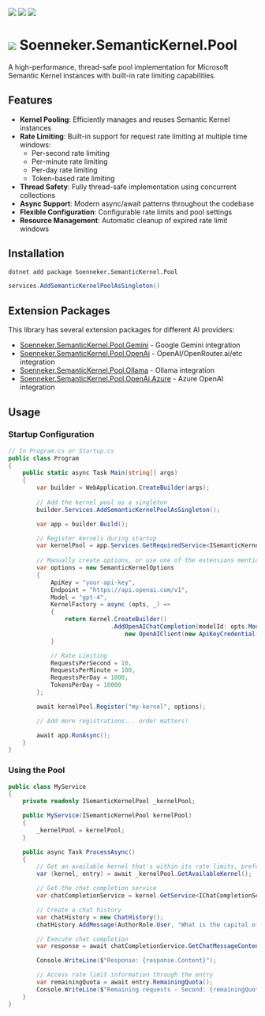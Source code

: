﻿[![](https://img.shields.io/nuget/v/soenneker.semantickernel.pool.svg?style=for-the-badge)](https://www.nuget.org/packages/soenneker.semantickernel.pool/)
[![](https://img.shields.io/github/actions/workflow/status/soenneker/soenneker.semantickernel.pool/publish-package.yml?style=for-the-badge)](https://github.com/soenneker/soenneker.semantickernel.pool/actions/workflows/publish-package.yml)
[![](https://img.shields.io/nuget/dt/soenneker.semantickernel.pool.svg?style=for-the-badge)](https://www.nuget.org/packages/soenneker.semantickernel.pool/)

# ![](https://user-images.githubusercontent.com/4441470/224455560-91ed3ee7-f510-4041-a8d2-3fc093025112.png) Soenneker.SemanticKernel.Pool

A high-performance, thread-safe pool implementation for Microsoft Semantic Kernel instances with built-in rate limiting capabilities.

## Features

- **Kernel Pooling**: Efficiently manages and reuses Semantic Kernel instances
- **Rate Limiting**: Built-in support for request rate limiting at multiple time windows:
  - Per-second rate limiting
  - Per-minute rate limiting
  - Per-day rate limiting
  - Token-based rate limiting
- **Thread Safety**: Fully thread-safe implementation using concurrent collections
- **Async Support**: Modern async/await patterns throughout the codebase
- **Flexible Configuration**: Configurable rate limits and pool settings
- **Resource Management**: Automatic cleanup of expired rate limit windows

## Installation

```bash
dotnet add package Soenneker.SemanticKernel.Pool
```

```csharp
services.AddSemanticKernelPoolAsSingleton()
```

## Extension Packages

This library has several extension packages for different AI providers:

- [Soenneker.SemanticKernel.Pool.Gemini](https://www.nuget.org/packages/Soenneker.SemanticKernel.Pool.Gemini/) - Google Gemini integration
- [Soenneker.SemanticKernel.Pool.OpenAi](https://www.nuget.org/packages/Soenneker.SemanticKernel.Pool.OpenAi/) - OpenAI/OpenRouter.ai/etc integration
- [Soenneker.SemanticKernel.Pool.Ollama](https://www.nuget.org/packages/Soenneker.SemanticKernel.Pool.Ollama/) - Ollama integration
- [Soenneker.SemanticKernel.Pool.OpenAi.Azure](https://www.nuget.org/packages/Soenneker.SemanticKernel.Pool.OpenAi.Azure/) - Azure OpenAI integration

## Usage

### Startup Configuration

```csharp
// In Program.cs or Startup.cs
public class Program
{
    public static async Task Main(string[] args)
    {
        var builder = WebApplication.CreateBuilder(args);
        
        // Add the kernel pool as a singleton
        builder.Services.AddSemanticKernelPoolAsSingleton();

        var app = builder.Build();

        // Register kernels during startup
        var kernelPool = app.Services.GetRequiredService<ISemanticKernelPool>();
        
        // Manually create options, or use one of the extensions mentioned above
        var options = new SemanticKernelOptions
        {
            ApiKey = "your-api-key",
            Endpoint = "https://api.openai.com/v1",
            Model = "gpt-4",
            KernelFactory = async (opts, _) =>
            {
                return Kernel.CreateBuilder()
                             .AddOpenAIChatCompletion(modelId: opts.ModelId!,
                                 new OpenAIClient(new ApiKeyCredential(opts.ApiKey), new OpenAIClientOptions {Endpoint = new Uri(opts.Endpoint)}));
            }

            // Rate Limiting
            RequestsPerSecond = 10,
            RequestsPerMinute = 100,
            RequestsPerDay = 1000,
            TokensPerDay = 10000
        };

        await kernelPool.Register("my-kernel", options);

        // Add more registrations... order matters!

        await app.RunAsync();
    }
}
```

### Using the Pool

```csharp
public class MyService
{
    private readonly ISemanticKernelPool _kernelPool;

    public MyService(ISemanticKernelPool kernelPool)
    {
        _kernelPool = kernelPool;
    }

    public async Task ProcessAsync()
    {
        // Get an available kernel that's within its rate limits, preferring the first registered
        var (kernel, entry) = await _kernelPool.GetAvailableKernel();

        // Get the chat completion service
        var chatCompletionService = kernel.GetService<IChatCompletionService>();

        // Create a chat history
        var chatHistory = new ChatHistory();
        chatHistory.AddMessage(AuthorRole.User, "What is the capital of France?");

        // Execute chat completion
        var response = await chatCompletionService.GetChatMessageContentAsync(chatHistory);

        Console.WriteLine($"Response: {response.Content}");

        // Access rate limit information through the entry
        var remainingQuota = await entry.RemainingQuota();
        Console.WriteLine($"Remaining requests - Second: {remainingQuota.Second}, Minute: {remainingQuota.Minute}, Day: {remainingQuota.Day}");
    }
}
```
